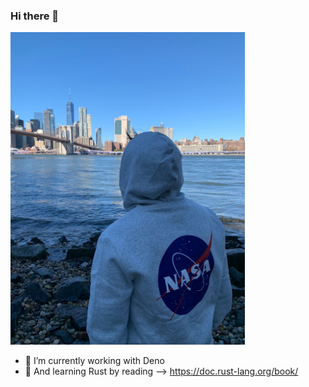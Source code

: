 ### Hi there 👋

<img src="./Brooklyn.jpg" height="500">

- 🔭  I’m currently working with Deno
- 🌱  And learning Rust by reading --> https://doc.rust-lang.org/book/

<!--
**zk182/zk182** is a ✨ _special_ ✨ repository because its `README.md` (this file) appears on your GitHub profile.

Here are some ideas to get you started:

- 🔭 I’m currently working on ...
- 🌱 I’m currently learning ...
- 👯 I’m looking to collaborate on ...
- 🤔 I’m looking for help with ...
- 💬 Ask me about ...
- 📫 How to reach me: ...
- 😄 Pronouns: ...
- ⚡ Fun fact: ...
-->
